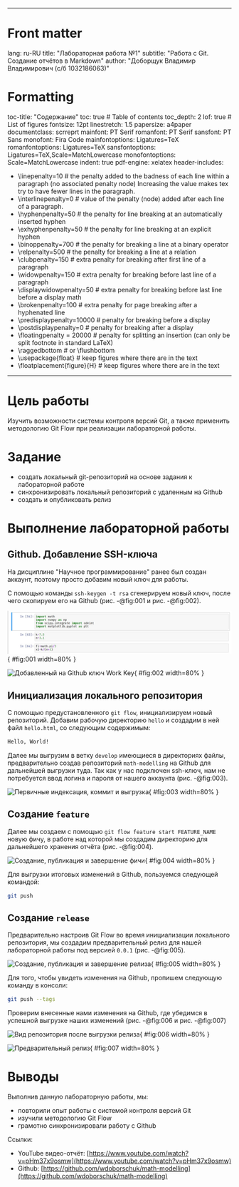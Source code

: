 
---
# Front matter
lang: ru-RU
title: "Лабораторная работа №1"
subtitle: "Работа с Git. Создание отчётов в Markdown"
author: "Доборщук Владимир Владимирович (c/б 1032186063)"

# Formatting
toc-title: "Содержание"
toc: true # Table of contents
toc_depth: 2
lof: true # List of figures
fontsize: 12pt
linestretch: 1.5
papersize: a4paper
documentclass: scrreprt
mainfont: PT Serif
romanfont: PT Serif
sansfont: PT Sans
monofont: Fira Code
mainfontoptions: Ligatures=TeX
romanfontoptions: Ligatures=TeX
sansfontoptions: Ligatures=TeX,Scale=MatchLowercase
monofontoptions: Scale=MatchLowercase
indent: true
pdf-engine: xelatex
header-includes:
  - \linepenalty=10 # the penalty added to the badness of each line within a paragraph (no associated penalty node) Increasing the value makes tex try to have fewer lines in the paragraph.
  - \interlinepenalty=0 # value of the penalty (node) added after each line of a paragraph.
  - \hyphenpenalty=50 # the penalty for line breaking at an automatically inserted hyphen
  - \exhyphenpenalty=50 # the penalty for line breaking at an explicit hyphen
  - \binoppenalty=700 # the penalty for breaking a line at a binary operator
  - \relpenalty=500 # the penalty for breaking a line at a relation
  - \clubpenalty=150 # extra penalty for breaking after first line of a paragraph
  - \widowpenalty=150 # extra penalty for breaking before last line of a paragraph
  - \displaywidowpenalty=50 # extra penalty for breaking before last line before a display math
  - \brokenpenalty=100 # extra penalty for page breaking after a hyphenated line
  - \predisplaypenalty=10000 # penalty for breaking before a display
  - \postdisplaypenalty=0 # penalty for breaking after a display
  - \floatingpenalty = 20000 # penalty for splitting an insertion (can only be split footnote in standard LaTeX)
  - \raggedbottom # or \flushbottom
  - \usepackage{float} # keep figures where there are in the text
  - \floatplacement{figure}{H} # keep figures where there are in the text
---

# Цель работы

Изучить возможности системы контроля версий Git, а также применить методологию Git Flow при реализации лабораторной работы.

# Задание

- создать локальный git-репозиторий на основе задания к лабораторной работе
- синхронизировать локальный репозиторий с удаленным на Github
- создать и опубликовать релиз

# Выполнение лабораторной работы

## Github. Добавление SSH-ключа

На дисциплине "Научное программирование" ранее был создан аккаунт, поэтому просто добавим новый ключ для работы.

С помощью команды `ssh-keygen -t rsa` сгенерируем новый ключ, после чего скопируем его на Github (рис. -@fig:001 и рис. -@fig:002).

![Генерация ssh-ключа](image/screen1.jpg){ #fig:001 width=80% }

![Добавленный на Github ключ Work Key](image/screen2.jpg){ #fig:002 width=80% }

## Инициализация локального репозитория

С помощью предустановленного `git flow`, инициализируем новый репозиторий. Добавим рабочую директорию `hello` и создадим в ней файл `hello.html`, со следующим содержимым:

```html
Hello, World!
```

Далее мы выгрузим в ветку `develop` имеющиеся в директориях файлы, предварительно создав репозиторий `math-modelling` на Github для дальнейшей выгрузки туда. Так как у нас подключен ssh-ключ, нам не потребуется ввод логина и пароля от нашего аккаунта (рис. -@fig:003).

![Первичные индексация, коммит и выгрузка](image/screen3.jpg){ #fig:003 width=80% }

## Создание `feature`

Далее мы создаем с помощью `git flow feature start FEATURE_NAME` новую фичу, в работе над которой мы создадим директорию для дальнейшего хранения отчёта (рис. -@fig:004).

![Создание, публикация и завершение фичи](image/screen4.jpg){ #fig:004 width=80% }

Для выгрузки итоговых изменений в Github, пользуемся следующей командой:

```sh
git push
```

## Создание `release`

Предварительно настроив Git Flow во время инициализации локального репозитория, мы создадим предварительный релиз для нашей лабораторной работы под версией `0.0.1` (рис. -@fig:005).

![Создание, публикация и завершение релиза](image/screen5.jpg){ #fig:005 width=80% }

Для того, чтобы увидеть изменения на Github, пропишем следующую команду в консоли:

```sh
git push --tags
```

Проверим внесенные нами изменения на Github, где убедимся в успешной выгрузке наших изменений (рис. -@fig:006 и рис. -@fig:007)

![Вид репозитория после выгрузки релиза](image/screen6.jpg){ #fig:006 width=80% }

![Предварительный релиз](image/screen7.jpg){ #fig:007 width=80% }

# Выводы

Выполнив данную лабораторную работы, мы:

- повторили опыт работы с системой контроля версий Git
- изучили методологию Git Flow
- грамотно синхронизировали работу с Github

Ссылки:

- YouTube видео-отчёт: [https://www.youtube.com/watch?v=pHm37x9osmw](https://www.youtube.com/watch?v=pHm37x9osmw)
- Github: [https://github.com/wdoborschuk/math-modelling](https://github.com/wdoborschuk/math-modelling)
